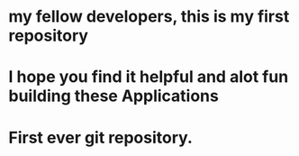 # my fellow developers, this is my first repository
# I hope you find it helpful and alot fun building these Applications
# First ever git repository.
